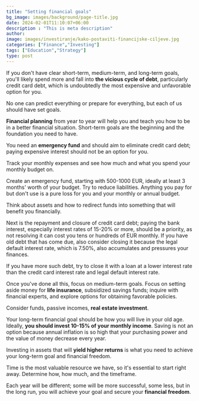 ```yaml
---
title: "Setting financial goals"
bg_image: images/background/page-title.jpg
date: 2024-02-01T11:10:07+06:00
description : "This is meta description"
author:
image: images/investiranje/kako-postaviti-financijske-ciljeve.jpg
categories: ["Finance","Investing"]
tags: ["Education","Strategy"]
type: post
---
```

If you don't have clear short-term, medium-term, and long-term goals, you'll likely spend more and fall into **the vicious cycle of debt**, particularly credit card debt, which is undoubtedly the most expensive and unfavorable option for you.

No one can predict everything or prepare for everything, but each of us should have set goals.

**Financial planning** from year to year will help you and teach you how to be in a better financial situation. Short-term goals are the beginning and the foundation you need to have.

You need an **emergency fund** and should aim to eliminate credit card debt; paying expensive interest should not be an option for you. 

Track your monthly expenses and see how much and what you spend your monthly budget on.

Create an emergency fund, starting with 500-1000 EUR, ideally at least 3 months' worth of your budget. Try to reduce liabilities. Anything you pay for but don't use is a pure loss for you and your monthly or annual budget.

Think about assets and how to redirect funds into something that will benefit you financially.

Next is the repayment and closure of credit card debt; paying the bank interest, especially interest rates of 15-20% or more, should be a priority, as not resolving it can cost you tens or hundreds of EUR monthly. If you have old debt that has come due, also consider closing it because the legal default interest rate, which is 7.50%, also accumulates and pressures your finances.

If you have more such debt, try to close it with a loan at a lower interest rate than the credit card interest rate and legal default interest rate.

Once you've done all this, focus on medium-term goals. Focus on setting aside money for **life insurance**, subsidized savings funds; inquire with financial experts, and explore options for obtaining favorable policies.

Consider funds, passive incomes, **real estate investment**.

Your long-term financial goal should be how you will live in your old age. Ideally, **you should invest 10-15% of your monthly income**. Saving is not an option because annual inflation is so high that your purchasing power and the value of money decrease every year.

Investing in assets that will **yield higher returns** is what you need to achieve your long-term goal and financial freedom.

Time is the most valuable resource we have, so it's essential to start right away. Determine how, how much, and the timeframe.

Each year will be different; some will be more successful, some less, but in the long run, you will achieve your goal and secure your **financial freedom**.
